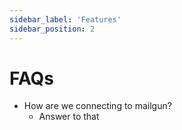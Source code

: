 ```yaml
---
sidebar_label: 'Features'
sidebar_position: 2
---
```


# FAQs

- How are we connecting to mailgun?
  - Answer to that